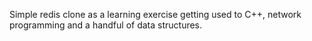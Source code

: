 Simple redis clone as a learning exercise getting used to C++, network programming and a handful of data structures. 

